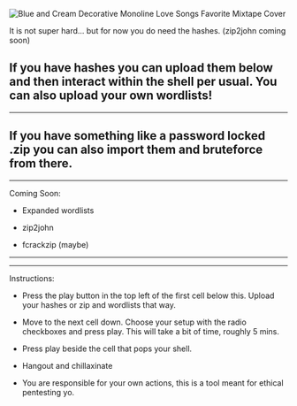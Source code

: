 ![Blue and Cream Decorative Monoline Love Songs Favorite Mixtape Cover](https://user-images.githubusercontent.com/93559326/151923903-e338e136-5663-4878-9169-3c36fa6230e8.jpg)


It is not super hard... but for now you do need the hashes. (zip2john coming soon)

If you have hashes you can upload them below and then interact within the shell per usual. You can also upload your own wordlists!
-----------------------------------------------------------------------------------------------------------------------------------------------------------------------------------

-----------------------------------------------------------------------------------------------------------------------------------------------------------------------------------
If you have something like a password locked .zip you can also import them and bruteforce from there.
-----------------------------------------------------------------------------------------------------------------------------------------------------------------------------------

-----------------------------------------------------------------------------------------------------------------------------------------------------------------------------------
Coming Soon:
- Expanded wordlists

- zip2john

- fcrackzip (maybe)
-----------------------------------------------------------------------------------------------------------------------------------------------------------------------------------

-----------------------------------------------------------------------------------------------------------------------------------------------------------------------------------
Instructions:

- Press the play button in the top left of the first cell below this. Upload your hashes or zip and wordlists that way.

- Move to the next cell down. Choose your setup with the radio checkboxes and press play. This will take a bit of time, roughly 5 mins.

- Press play beside the cell that pops your shell.

- Hangout and chillaxinate

- You are responsible for your own actions, this is a tool meant for ethical pentesting yo. 
